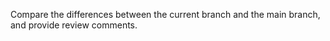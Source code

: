 Compare the differences between the current branch and the main branch, and provide review comments.